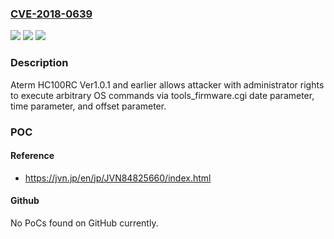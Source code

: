### [CVE-2018-0639](https://cve.mitre.org/cgi-bin/cvename.cgi?name=CVE-2018-0639)
![](https://img.shields.io/static/v1?label=Product&message=HC100RC&color=blue)
![](https://img.shields.io/static/v1?label=Version&message=Ver1.0.1%20and%20earlier%20&color=brightgreen)
![](https://img.shields.io/static/v1?label=Vulnerability&message=OS%20Command%20Injection&color=brightgreen)

### Description

Aterm HC100RC Ver1.0.1 and earlier allows attacker with administrator rights to execute arbitrary OS commands via tools_firmware.cgi date parameter, time parameter, and offset parameter.

### POC

#### Reference
- https://jvn.jp/en/jp/JVN84825660/index.html

#### Github
No PoCs found on GitHub currently.

